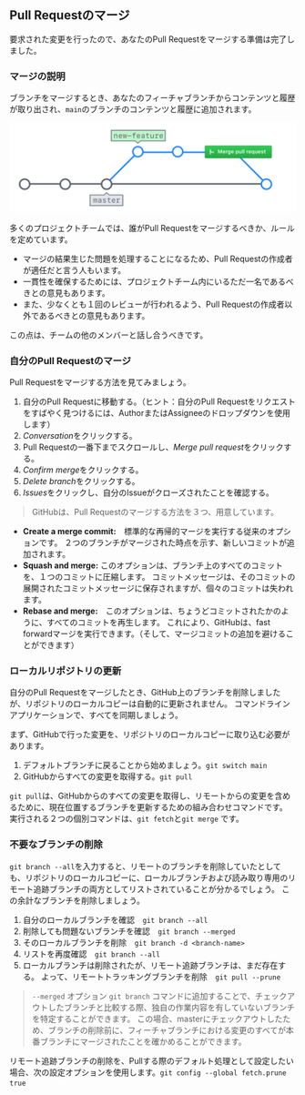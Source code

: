 ## Pull Requestのマージ

要求された変更を行ったので、あなたのPull Requestをマージする準備は完了しました。

### マージの説明

ブランチをマージするとき、あなたのフィーチャブランチからコンテンツと履歴が取り出され、` main `のブランチのコンテンツと履歴に追加されます。

![Pull Requestのマージ](../img/merging-prs.png)

多くのプロジェクトチームでは、誰がPull Requestをマージするべきか、ルールを定めています。

- マージの結果生じた問題を処理することになるため、Pull Requestの作成者が適任だと言う人もいます。
- 一貫性を確保するためには、プロジェクトチーム内にいるただ一名であるべきとの意見もあります。
- また、少なくとも１回のレビューが行われるよう、Pull Requestの作成者以外であるべきとの意見もあります。

この点は、チームの他のメンバーと話し合うべきです。

### 自分のPull Requestのマージ

Pull Requestをマージする方法を見てみましょう。

1. 自分のPull Requestに移動する。（ヒント：自分のPull Requestをリクエストをすばやく見つけるには、AuthorまたはAssigneeのドロップダウンを使用します）
2. *Conversation*をクリックする。
3. Pull Requestの一番下までスクロールし、*Merge pull request*をクリックする。
4. *Confirm merge*をクリックする。
5. *Delete branch*をクリックする。
6. *Issues*をクリックし、自分のIssueがクローズされたことを確認する。

> GitHubは、Pull Requestのマージする方法を３つ、用意しています。

- **Create a merge commit:**　標準的な再帰的マージを実行する従来のオプションです。 ２つのブランチがマージされた時点を示す、新しいコミットが追加されます。
- **Squash and merge:** このオプションは、ブランチ上のすべてのコミットを、１つのコミットに圧縮します。 コミットメッセージは、そのコミットの展開されたコミットメッセージに保存されますが、個々のコミットは失われます。
- **Rebase and merge:**　このオプションは、ちょうどコミットされたかのように、すべてのコミットを再生します。 これにより、GitHubは、fast forwardマージを実行できます。（そして、マージコミットの追加を避けることができます）

### ローカルリポジトリの更新

自分のPull Requestをマージしたとき、GitHub上のブランチを削除しましたが、リポジトリのローカルコピーは自動的に更新されません。 コマンドラインアプリケーションで、すべてを同期しましょう。

まず、GitHubで行った変更を、リポジトリのローカルコピーに取り込む必要があります。

1. デフォルトブランチに戻ることから始めましょう。`git switch main`
2. GitHubからすべての変更を取得する。` git pull `

` git pull `は、GitHubからのすべての変更を取得し、リモートからの変更を含めるために、現在位置するブランチを更新するための組み合わせコマンドです。 実行される２つの個別コマンドは、` git fetch `と` git merge ` です。

### 不要なブランチの削除

`git branch --all`を入力すると、リモートのブランチを削除していたとしても、リポジトリのローカルコピーに、ローカルブランチおよび読み取り専用のリモート追跡ブランチの両方としてリストされていることが分かるでしょう。 この余計なブランチを削除しましょう。

1. 自分のローカルブランチを確認　` git branch --all `
2. 削除しても問題ないブランチを確認　`git branch --merged`
3. そのローカルブランチを削除　`git branch -d <branch-name>`
4. リストを再度確認　`git branch --all`
5. ローカルブランチは削除されたが、リモート追跡ブランチは、まだ存在する。 よって、リモートトラッキングブランチを削除　`git pull --prune`

> `--merged` オプション `git branch` コマンドに追加することで、チェックアウトしたブランチと比較する際、独自の作業内容を有していないブランチを特定することができます。 この場合、masterにチェックアウトしたため、ブランチの削除前に、フィーチャブランチにおける変更のすべてが本番ブランチにマージされたことを確かめることができます。

リモート追跡ブランチの削除を、Pullする際のデフォルト処理として設定したい場合、次の設定オプションを使用します。`git config --global fetch.prune true`
